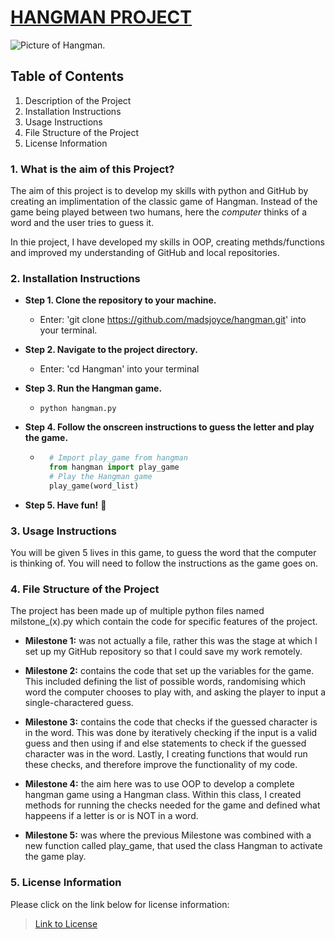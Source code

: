 # <ins> HANGMAN PROJECT

![Picture of Hangman.](https://cms-assets.tutsplus.com/cdn-cgi/image/width=360/uploads/users/211/posts/23041/final_image/hangmancapture.gif)

## Table of Contents 
1. Description of the Project
2. Installation Instructions
3. Usage Instructions
4. File Structure of the Project
5. License Information

### 1. What is the aim of this Project?

The aim of this project is to develop my skills with python and GitHub by creating an implimentation of the classic game of Hangman. Instead of the game being played between two humans, here the *computer* thinks of a word and the user tries to guess it.

In thie project, I have developed my skills in OOP, creating methds/functions and improved my understanding of GitHub and local repositories.

### 2. Installation Instructions
- **Step 1. Clone the repository to your machine.** 
     - Enter: 'git clone https://github.com/madsjoyce/hangman.git' into your terminal.
- **Step 2. Navigate to the project directory.**
    - Enter: 'cd Hangman' into your terminal

- **Step 3. Run the Hangman game.**
    - ```python hangman.py```
- **Step 4. Follow the onscreen instructions to guess the letter and play the game.**
    - ```python 
        # Import play_game from hangman
        from hangman import play_game
        # Play the Hangman game
        play_game(word_list)
- **Step 5. Have fun!** 🤩

### 3. Usage Instructions
You will be given 5 lives in this game, to guess the word that the computer is thinking of. You will need to follow the instructions as the game goes on. 

### 4. File Structure of the Project
The project has been made up of multiple python files named milstone_(x).py which contain the code for specific features of the project.
- **Milestone 1:** was not actually a file, rather this was the stage at which I set up my GitHub repository so that I could save my work remotely.

- **Milestone 2:** contains the code that set up the variables for the game. This included defining the list of possible words, randomising which word the computer chooses to play with, and asking the player to input a single-charactered guess.

- **Milestone 3:** contains the code that checks if the guessed character is in the word. This was done by iteratively checking if the input is a valid guess and then using if and else statements to check if the guessed character was in the word. Lastly, I creating functions that would run these checks, and therefore improve the functionality of my code. 
- **Milestone 4:** the aim here was to use OOP to develop a complete hangman game using a Hangman class. Within this class, I created methods for running the checks needed for the game and defined what happeens if a letter is or is NOT in a word.

- **Milestone 5:** was where the previous Milestone was combined with a new function called play_game, that used the class Hangman to activate the game play.


### 5. License Information
Please click on the link below for license information:

> [Link to License](LICENSE.txt)

